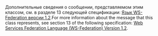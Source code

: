 <span data-ttu-id="8131c-101">Дополнительные сведения о сообщении, представляемом этим классом, см. в разделе 13 следующей спецификации: [Язык WS-Federation версии 1.2](https://docs.oasis-open.org/wsfed/federation/v1.2/os/ws-federation-1.2-spec-os.html).</span><span class="sxs-lookup"><span data-stu-id="8131c-101">For more information about the message that this class represents, see section 13 of the following specification: [Web Services Federation Language (WS-Federation) Version 1.2](https://docs.oasis-open.org/wsfed/federation/v1.2/os/ws-federation-1.2-spec-os.html).</span></span>

